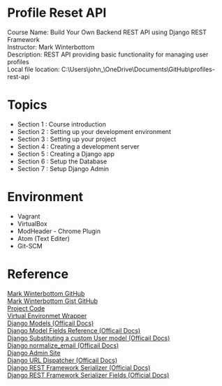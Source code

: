 # Profile Reset API
Course Name: Build Your Own Backend REST API using Django REST Framework  
Instructor: Mark Winterbottom  
Description: REST API providing basic functionality for managing user profiles  
Local file location:
C:\Users\john_\OneDrive\Documents\GitHub\profiles-rest-api

# Topics  
* Section 1 : Course introduction
* Section 2 : Setting up your development environment
* Section 3 : Setting up your project
* Section 4 : Creating a development server
* Section 5 : Creating a Django app
* Section 6 : Setup the Database
* Section 7 : Setup Django Admin   



# Environment  
* Vagrant
* VirtualBox
* ModHeader - Chrome Plugin
* Atom (Text Editer)
* Git-SCM

# Reference
[Mark Winterbottom GitHub](https://github.com/LondonAppDev)   
[Mark Winterbottom Gist GitHub](https://gist.github.com/LondonAppDev)   
[Project Code](https://github.com/LondonAppDev/profile-rest-api)  
[Virtual Environmet Wrapper](https://virtualenvwrapper.readthedocs.io/en/latest/)  
[Django Models (Officail Docs)](https://docs.djangoproject.com/en/1.11/topics/db/models/)    
[Django Model Fields Reference (Officail Docs)](https://docs.djangoproject.com/en/1.11/ref/models/fields/)  
[Django Substituting a custom User model (Officail Docs)](https://docs.djangoproject.com/en/1.11/topics/auth/customizing/#auth-custom-user)   
[Django normalize_email (Officail Docs)](https://docs.djangoproject.com/en/1.11/topics/auth/customizing/#django.contrib.auth.models.BaseUserManager.normalize_email)  
[Django Admin Site](https://docs.djangoproject.com/en/1.11/ref/contrib/admin/#module-django.contrib.admin)  
[Django URL Dispatcher (Officail Docs)](https://docs.djangoproject.com/en/1.11/topics/http/urls/)  
[Django REST Framework Serializer (Official Docs)](https://www.django-rest-framework.org/api-guide/serializers/)  
[Django REST Framework Serializer Fields (Official Docs)](https://www.django-rest-framework.org/api-guide/fields/)   

